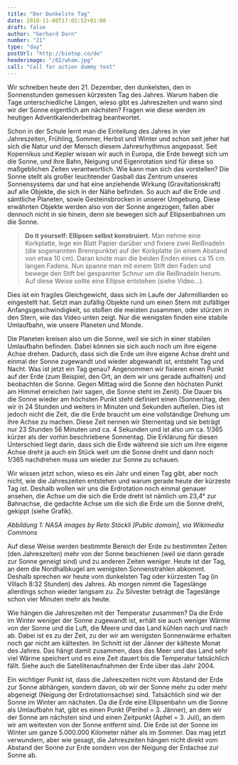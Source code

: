 ```yaml
---
title: "Der Dunkelste Tag"
date: 2018-11-08T17:02:52+01:00
draft: false
author: "Gerhard Dorn"
number: "21"
type: "day"
postUrl: "http://biotop.co/de"
headerimage: "/02/wham.jpg"
call: "Call for action dummy text"
---
```

Wir schreiben heute den 21. Dezember, den dunkelsten, den in Sonnenstunden gemessen kürzesten Tag des Jahres. Warum haben die Tage unterschiedliche Längen, wieso gibt es Jahreszeiten und wann sind wir der Sonne eigentlich am nächsten? Fragen wie diese werden im heutigen Adventkalenderbeitrag beantwortet.

Schon in der Schule lernt man die Einteilung des Jahres in vier Jahreszeiten, Frühling, Sommer, Herbst und Winter und schon seit jeher hat sich die Natur und der Mensch diesem Jahresrhythmus angepasst. Seit Kopernikus und Kepler wissen wir auch in Europa, die Erde bewegt sich um die Sonne, und ihre Bahn, Neigung und Eigenrotation sind für diese so maßgeblichen Zeiten verantwortlich. Wie kann man sich das vorstellen? Die Sonne stellt als großer leuchtender Gasball das Zentrum unseres Sonnensystems dar und hat eine anziehende Wirkung (Gravitationskraft) auf alle Objekte, die sich in der Nähe befinden. So auch auf die Erde und sämtliche Planeten, sowie Gesteinsbrocken in unserer Umgebung. Diese erwähnten Objekte werden also von der Sonne angezogen, fallen aber dennoch nicht in sie hinein, denn sie bewegen sich auf Ellipsenbahnen um die Sonne.

> **Do it yourself: Ellipsen selbst konstruiert.** Man nehme eine Korkplatte, lege ein Blatt Papier darüber und fixiere zwei Reißnadeln (die sogenannten Brennpunkte) auf der Korkplatte (in einem Abstand von etwa 10 cm). Daran knote man die beiden Enden eines ca 15 cm langen Fadens. Nun spanne man mit einem Stift den Faden und bewege den Stift bei gespannter Schnur um die Reißnadeln herum. Auf diese Weise sollte eine Ellipse entstehen (siehe Video…).

Dies ist ein fragiles Gleichgewicht, dass sich im Laufe der Jahrmilliarden so eingestellt hat. Setzt man zufällig Objekte rund um einen Stern mit zufälliger Anfangsgeschwindigkeit, so stoßen die meisten zusammen, oder stürzen in den Stern, wie das Video unten zeigt. Nur die wenigsten finden eine stabile Umlaufbahn, wie unsere Planeten und Monde.

Die Planeten kreisen also um die Sonne, weil sie sich in einer stabilen Umlaufbahn befinden. Dabei können sie sich auch noch um ihre eigene Achse drehen. Dadurch, dass sich die Erde um ihre eigene Achse dreht und einmal der Sonne zugewandt und wieder abgewandt ist, entsteht Tag und Nacht. Was ist jetzt ein Tag genau? Angenommen wir fixieren einen Punkt auf der Erde (zum Beispiel, den Ort, an dem wir uns gerade aufhalten) und beobachten die Sonne. Gegen Mittag wird die Sonne den höchsten Punkt am Himmel erreichen (wir sagen, die Sonne steht im Zenit). Die Dauer bis die Sonne wieder am höchsten Punkt steht definiert einen (Sonnen)tag, den wir in 24 Stunden und weiters in Minuten und Sekunden aufteilen. Dies ist jedoch nicht die Zeit, die die Erde braucht um eine vollständige Drehung um ihre Achse zu machen. Diese Zeit nennen wir Sternentag und sie beträgt nur 23 Stunden 56 Minuten und ca. 4 Sekunden und ist also um ca. 1/365 kürzer als der vorhin beschriebene Sonnentag. Die Erklärung für diesen Unterschied liegt darin, dass sich die Erde während sie sich um ihre eigene Achse dreht ja auch ein Stück weit um die Sonne dreht und dann noch 1/365 nachdrehen muss um wieder zur Sonne zu schauen.

Wir wissen jetzt schon, wieso es ein Jahr und einen Tag gibt, aber noch nicht, wie die Jahreszeiten entstehen und warum gerade heute der kürzeste Tag ist. Deshalb wollen wir uns die Erdrotation noch einmal genauer ansehen, die Achse um die sich die Erde dreht ist nämlich um 23,4° zur Bahnachse, die gedachte Achse um die sich die Erde um die Sonne dreht, gekippt (siehe Grafik).

*Abbildung 1: NASA images by Reto Stöckli [Public domain], via Wikimedia Commons*

Auf diese Weise werden bestimmte Bereich der Erde zu bestimmten Zeiten (den Jahreszeiten) mehr von der Sonne beschienen (weil sie dann gerade zur Sonne geneigt sind) und zu anderen Zeiten weniger. Heute ist der Tag, an dem die Nordhalbkugel am wenigsten Sonnenstrahlen abkommt. Deshalb sprechen wir heute vom dunkelsten Tag oder kürzesten Tag (in Villach 8:32 Stunden) des Jahres. Ab morgen nimmt die Tageslänge allerdings schon wieder langsam zu. Zu Silvester beträgt die Tageslänge schon vier Minuten mehr als heute.

Wie hängen die Jahreszeiten mit der Temperatur zusammen? Da die Erde im Winter weniger der Sonne zugewandt ist, erhält sie auch weniger Wärme von der Sonne und die Luft, die Meere und das Land kühlen nach und nach ab. Dabei ist es zu der Zeit, zu der wir am wenigsten Sonnenwärme erhalten noch gar nicht am kältesten. Im Schnitt ist der Jänner der kälteste Monat des Jahres. Das hängt damit zusammen, dass das Meer und das Land sehr viel Wärme speichert und es eine Zeit dauert bis die Temperatur tatsächlich fällt. Siehe auch die Satellitenaufnahmen der Erde über das Jahr 2004.

Ein wichtiger Punkt ist, dass die Jahreszeiten nicht vom Abstand der Erde zur Sonne abhängen, sondern davon, ob wir der Sonne mehr zu oder mehr abgeneigt (Neigung der Erdrotationsachse) sind. Tatsächlich sind wir der Sonne im Winter am nächsten. Da die Erde eine Ellipsenbahn um die Sonne als Umlaufbahn hat, gibt es einen Punkt (Perihel = 3. Jänner), an dem wir der Sonne am nächsten sind und einen Zeitpunkt (Aphel = 3. Juli), an dem wir am weitesten von der Sonne entfernt sind. Die Erde ist der Sonne im Winter um ganze 5.000.000 Kilometer näher als im Sommer. Das mag jetzt verwundern, aber wie gesagt, die Jahreszeiten hängen nicht direkt vom Abstand der Sonne zur Erde sondern von der Neigung der Erdachse zur Sonne ab.
